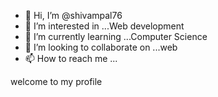 - 👋 Hi, I’m @shivampal76
- 👀 I’m interested in ...Web development
- 🌱 I’m currently learning ...Computer Science
- 💞️ I’m looking to collaborate on ...web
- 📫 How to reach me ...

<!---
shivampal76/shivampal76 is a ✨ special ✨ repository 
--->welcome to my profile
